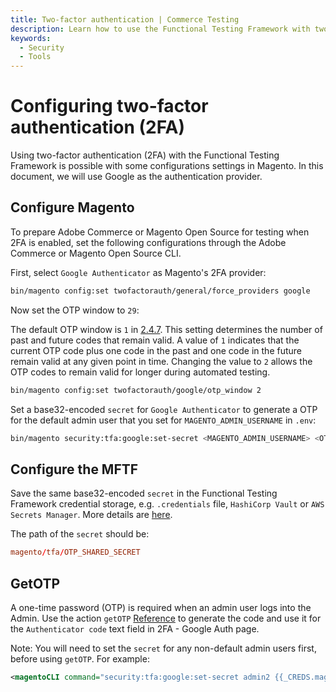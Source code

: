 ```yaml
---
title: Two-factor authentication | Commerce Testing
description: Learn how to use the Functional Testing Framework with two-factor authentication for Adobe Commerce and Magento Open Source projects.
keywords:
  - Security
  - Tools
---
```


# Configuring two-factor authentication (2FA)

Using two-factor authentication (2FA) with the Functional Testing Framework is possible with some configurations settings in Magento.
In this document, we will use Google as the authentication provider.

## Configure Magento

To prepare Adobe Commerce or Magento Open Source for testing when 2FA is enabled, set the following configurations through the Adobe Commerce or Magento Open Source CLI.

First, select `Google Authenticator` as Magento's 2FA provider:

```bash
bin/magento config:set twofactorauth/general/force_providers google
```

Now set the OTP window to `29`:

<InlineAlert variant="info" slots="text" />

The default OTP window is `1` in [2.4.7](https://experienceleague.adobe.com/docs/commerce-operations/release/notes/adobe-commerce/2-4-7.html). This setting determines the number of past and future codes that remain valid. A value of `1` indicates that the current OTP code plus one code in the past and one code in the future remain valid at any given point in time.  Changing the value to `2` allows the OTP codes to remain valid for longer during automated testing.

```bash
bin/magento config:set twofactorauth/google/otp_window 2
```

Set a base32-encoded `secret` for `Google Authenticator` to generate a OTP for the default admin user that you set for `MAGENTO_ADMIN_USERNAME` in `.env`:

```bash
bin/magento security:tfa:google:set-secret <MAGENTO_ADMIN_USERNAME> <OTP_SHARED_SECRET>  
```

## Configure the MFTF

Save the same base32-encoded `secret` in the Functional Testing Framework credential storage, e.g. `.credentials` file, `HashiCorp Vault` or `AWS Secrets Manager`.
More details are [here](./credentials.md).

The path of the `secret` should be:

```conf
magento/tfa/OTP_SHARED_SECRET
```

## GetOTP

A one-time password (OTP) is required when an admin user logs into the Admin.
Use the action `getOTP` [Reference](./test/actions.md#getotp) to generate the code and use it for the `Authenticator code` text field in 2FA - Google Auth page.

Note:
You will need to set the `secret` for any non-default admin users first, before using `getOTP`. For example:

```xml
<magentoCLI command="security:tfa:google:set-secret admin2 {{_CREDS.magento/tfa/OTP_SHARED_SECRET}}" stepKey="setSecret"/>
```
